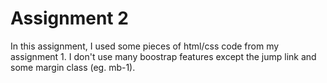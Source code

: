 # Assignment 2
In this assignment, I used some pieces of html/css code from my assignment 1.
I don't use many boostrap features except the jump link and some margin class (eg. mb-1).
